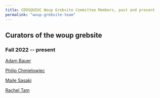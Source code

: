 ```yaml
---
title: CDDS@UIUC Woup Grebsite Committee Members, past and present
permalink: "woup-grebsite-team"
---
```


## Curators of the woup grebsite

### Fall 2022 -- present
[Adam Bauer](https://cdds-at-uiuc.github.io/team/adam-bauer/)

[Philip Chmielowiec](https://cdds-at-uiuc.github.io/team/philip-chmielowiec/)

[Maile Sasaki](https://cdds-at-uiuc.github.io/team/maile-sasaki/)

[Rachel Tam](https://cdds-at-uiuc.github.io/team/rachel-tam/)